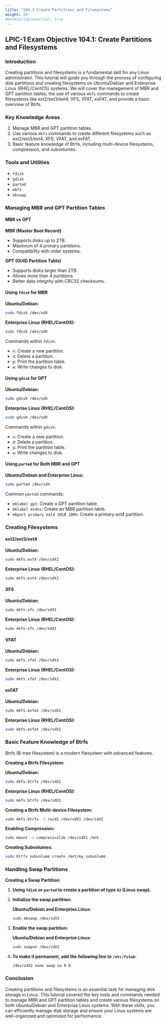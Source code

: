 ```yaml
---
title: "104.1 Create Partitions and Filesystems"
weight: 18
#bookCollapseSection: true
---
```


## LPIC-1 Exam Objective 104.1: Create Partitions and Filesystems

### Introduction

Creating partitions and filesystems is a fundamental skill for any Linux administrator. This tutorial will guide you through the process of configuring disk partitions and creating filesystems on Ubuntu/Debian and Enterprise Linux (RHEL/CentOS) systems. We will cover the management of MBR and GPT partition tables, the use of various `mkfs` commands to create filesystems like ext2/ext3/ext4, XFS, VFAT, exFAT, and provide a basic overview of Btrfs.

### Key Knowledge Areas

1. Manage MBR and GPT partition tables.
2. Use various `mkfs` commands to create different filesystems such as ext2/ext3/ext4, XFS, VFAT, and exFAT.
3. Basic feature knowledge of Btrfs, including multi-device filesystems, compression, and subvolumes.

### Tools and Utilities

- `fdisk`
- `gdisk`
- `parted`
- `mkfs`
- `mkswap`

### Managing MBR and GPT Partition Tables

#### MBR vs GPT

**MBR (Master Boot Record)**
- Supports disks up to 2TB.
- Maximum of 4 primary partitions.
- Compatibility with older systems.

**GPT (GUID Partition Table)**
- Supports disks larger than 2TB.
- Allows more than 4 partitions.
- Better data integrity with CRC32 checksums.

#### Using `fdisk` for MBR

**Ubuntu/Debian:**

```bash
sudo fdisk /dev/sdX
```

**Enterprise Linux (RHEL/CentOS):**

```bash
sudo fdisk /dev/sdX
```

Commands within `fdisk`:
- `n`: Create a new partition.
- `d`: Delete a partition.
- `p`: Print the partition table.
- `w`: Write changes to disk.

#### Using `gdisk` for GPT

**Ubuntu/Debian:**

```bash
sudo gdisk /dev/sdX
```

**Enterprise Linux (RHEL/CentOS):**

```bash
sudo gdisk /dev/sdX
```

Commands within `gdisk`:
- `n`: Create a new partition.
- `d`: Delete a partition.
- `p`: Print the partition table.
- `w`: Write changes to disk.

#### Using `parted` for Both MBR and GPT

**Ubuntu/Debian and Enterprise Linux:**

```bash
sudo parted /dev/sdX
```

Common `parted` commands:
- `mklabel gpt`: Create a GPT partition table.
- `mklabel msdos`: Create an MBR partition table.
- `mkpart primary ext4 1MiB 100%`: Create a primary ext4 partition.

### Creating Filesystems

#### ext2/ext3/ext4

**Ubuntu/Debian:**

```bash
sudo mkfs.ext4 /dev/sdX1
```

**Enterprise Linux (RHEL/CentOS):**

```bash
sudo mkfs.ext4 /dev/sdX1
```

#### XFS

**Ubuntu/Debian:**

```bash
sudo mkfs.xfs /dev/sdX1
```

**Enterprise Linux (RHEL/CentOS):**

```bash
sudo mkfs.xfs /dev/sdX1
```

#### VFAT

**Ubuntu/Debian:**

```bash
sudo mkfs.vfat /dev/sdX1
```

**Enterprise Linux (RHEL/CentOS):**

```bash
sudo mkfs.vfat /dev/sdX1
```

#### exFAT

**Ubuntu/Debian:**

```bash
sudo mkfs.exfat /dev/sdX1
```

**Enterprise Linux (RHEL/CentOS):**

```bash
sudo mkfs.exfat /dev/sdX1
```

### Basic Feature Knowledge of Btrfs

Btrfs (B-tree filesystem) is a modern filesystem with advanced features.

**Creating a Btrfs Filesystem:**

**Ubuntu/Debian:**

```bash
sudo mkfs.btrfs /dev/sdX1
```

**Enterprise Linux (RHEL/CentOS):**

```bash
sudo mkfs.btrfs /dev/sdX1
```

**Creating a Btrfs Multi-device Filesystem:**

```bash
sudo mkfs.btrfs -d raid1 /dev/sdX1 /dev/sdX2
```

**Enabling Compression:**

```bash
sudo mount -o compress=zlib /dev/sdX1 /mnt
```

**Creating Subvolumes:**

```bash
sudo btrfs subvolume create /mnt/my_subvolume
```

### Handling Swap Partitions

**Creating a Swap Partition:**

1. **Using `fdisk` or `parted` to create a partition of type `82` (Linux swap).**

2. **Initialize the swap partition:**

   **Ubuntu/Debian and Enterprise Linux:**

   ```bash
   sudo mkswap /dev/sdX2
   ```

3. **Enable the swap partition:**

   **Ubuntu/Debian and Enterprise Linux:**

   ```bash
   sudo swapon /dev/sdX2
   ```

4. **To make it permanent, add the following line to `/etc/fstab`:**

   ```plaintext
   /dev/sdX2 none swap sw 0 0
   ```

### Conclusion

Creating partitions and filesystems is an essential task for managing disk storage in Linux. This tutorial covered the key tools and commands needed to manage MBR and GPT partition tables and create various filesystems on both Ubuntu/Debian and Enterprise Linux systems. With these skills, you can efficiently manage disk storage and ensure your Linux systems are well-organized and optimized for performance.
